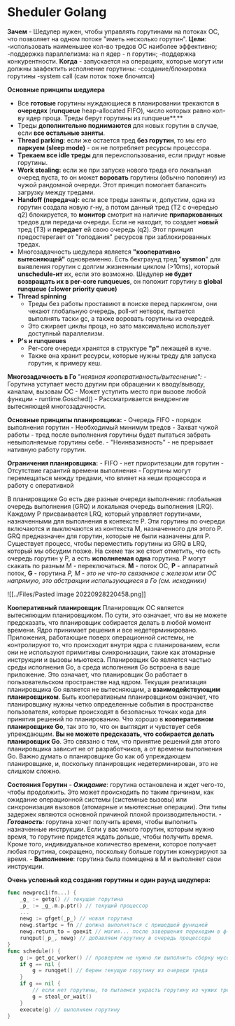 # Sheduler Golang
**Зачем** - Шедулер нужен, чтобы управлять горутинами на потоках ОС, что позволяет на одном потоке "иметь несколько горутин". 
**Цели**: -использовать наименьшее кол-во тредов ОС наиболее эффективно; -поддержка параллелизма: на n ядер - n горутин; -поддержка конкурентности. 
**Когда** - запускается на операциях, которые могут или должны заафектить исполнение горутины: -создание/блокировка горутины -system call (сам поток тоже блочится)

**Основные принципы шедулера**
-   Все **готовые** горутины нуждающиеся в планировании трекаются в **очередях** (**runqueue** heap-allocated FIFO), число которых равно кол-ву ядер проца. Треды берут горутины из runqueue**.**
-   Треды **дополнительно поднимаются** для новых горутин в случае, если **все остальные заняты**.
-   **Thread parking**: если же остается тред **без горутин**, то мы его **паркуем (sleep mode)** - он не потребляет ресурсы процессора.
-   **Tрекаем все idle треды** для переиспользования, если придут новые горутины.
-   **Work stealing:** если же при запуске нового треда его локальная очеред пуста, то он может **воровать** горутины (обычно половину) из чужой рандомной очереди. Этот принцип помогает балансить загрузку между тредами.
-   **Handoff (передача):** если все треды заняты и, допустим, одна из горутин создала новую г-ну, а потом данный тред (T2 с очередью q2) блокируется, то **монитор** смотрит на наличие **припаркованных** тредов для передачи очереди. Если не находит, то создает **новый** тред (T3) и **передает** ей свою очередь (q2). Этот принцип предостерегает от "голодания" ресурсов при заблокированных тредах.
-   Многозадачность шедулера является **"кооперативно вытесняющей"** одновременно. Есть бекграунд тред "**sysmon**" для выявления горутин с долгим жизненным циклом (>10ms), который **unschedule-ит** их, если это возможно. Шедулер **не будет возвращать их в per-core runqueues**, он положит горутину в **global runqueue (=lower priority queue)**
-   **Thread spinning**
    -   Треды без работы проставиют в поиске перед паркингом, они чекают глобальную очередь, poll-ит нетворк, пытается выполнять таски gc, а также воровать горутины из очередей. 
    -   Это сжирает циклы проца, но зато максимально использует доступный параллелизм.
-   **P's и runqueues**
    -   Per-core очереди хранятся в структуре **"p"** лежащей в куче.
    -   Также она хранит ресурсы, которые нужны треду для запуска горутин, к примеру кеш.

**Многозадачность в Го** "_неявная кооперативность/вытеснение": -_ Горутина уступает место другим при обращении к вводу/выводу, каналам, вызовам ОС - Может уступить место при вызове любой функции - runtime.Gosched() - Рассматривается внедренгие вытесняющей многозадачности.

**Основные принципы планировщика:** - Очередь FIFO - порядок выполнения горутин - Необходимый минимум тредов - Захват чужой работы - тред после выполнения горутины будет пытаться забрать невыполняемые горутины себе. - "Неинвазивность" - не прерывает нативную работу горутин.

**Ограничения планировщика:** - FIFO - нет приоритезации для горутин - Отсутствие гарантий времени выполнения - Горутины могут перемещаться между тредами, что влияет на кеши процессора и работу с оперативкой

В планировщике Go есть две разные очереди выполнения: глобальная очередь выполнения (GRQ) и локальная очередь выполнения (LRQ). Каждому P присваивается LRQ, который управляет горутинами, назначенными для выполнения в контексте P. Эти горутины по очереди включаются и выключаются из контекста M, назначенного для этого P. GRQ предназначен для горутин, которые не были назначены для P. Существует процесс, чтобы переместить горутины из GRQ в LRQ, который мы обсудим позже. На схеме так же стоит отметить, что есть очередь горутин у P, а есть **исполняемая одна** горутина. P могут скакать по разным M - переключаться. **M** - поток ОС, **Р** - аппаратный поток, **G** - горутина _P, M - это не что-то связанное с железом или ОС напрямую, это абстракции использующиеся в Го (см. исходники)_

![[../Files/Pasted image 20220928220458.png]]

**Кооперативный планировщик** Планировщик ОС является вытесняющим планировщиком. По сути, это означает, что вы не можете предсказать, что планировщик собирается делать в любой момент времени. Ядро принимает решения и все недетерминировано. Приложения, работающие поверх операционной системы, не контролируют то, что происходит внутри ядра с планированием, если они не используют примитивы синхронизации, такие как атомарные инструкции и вызовы мьютекса. Планировщик Go является частью среды исполнения Go, а среда исполнения Go встроена в ваше приложение. Это означает, что планировщик Go работает в пользовательском пространстве над ядром. Текущая реализация планировщика Go является не вытесняющим, а **взаимодействующим планировщиком**. Быть кооперативным планировщиком означает, что планировщику нужны четко определенные события в пространстве пользователя, которые происходят в безопасных точках кода для принятия решений по планированию. Что хорошо в **кооперативном планировщике Go**, так это то, что он выглядит и чувствует себя упреждающим. **Вы не можете предсказать, что собирается делать планировщик Go**. Это связано с тем, что принятие решений для этого планировщика зависит не от разработчиков, а от времени выполнения Go. Важно думать о планировщике Go как об упреждающем планировщике, и, поскольку планировщик недетерминирован, это не слишком сложно.

**Состояния Горутин** - **_Ожидание_**: горутина остановлена и ждет чего-то, чтобы продолжить. Это может происходить по таким причинам, как ожидание операционной системы (системные вызовы) или синхронизация вызовов (атомарные и мьютексные операции). Эти типы задержек являются основной причиной плохой производительности. - _**Готовность**_: горутина хочет получить время, чтобы выполнить назначенные инструкции. Если у вас много горутин, которым нужно время, то горутине придется ждать дольше, чтобы получить время. Кроме того, индивидуальное количество времени, которое получает любая горутина, сокращено, поскольку больше горутин конкурируют за время. - **Выполнение**: горутина была помещена в M и выполняет свои инструкции.

**Очень условный код создания горутины и один раунд шедулера:**
```go
func newproc1(fn...) {
    _g_ := getg() // текущая горутина
    _p_ := _g_.m.p.ptr() // текущий процессор
    ...
    newg := gfget(_p_) // новая горутина
    newg.startpc = fn // должна выполняться с пришедшей функцией
    newg.return_to = goexit // магия... после завершения переходим в ф-ю goexit
    runqput(_p_, newg) // добавляем горутину в очередь процессора
}
func schedule() {
    g := get_gc_worker() // проверяем не нужно ли выполнить сборку мусора
    if g == nil {
        g = runqget() // берем текущую горутину из очереди треда
    }
    if g == nil {
        // если нет горутины, то пытаемся украсть горутину из чужих тредов или ждем
        g = steal_or_wait()
    }
    execute(g) // выполняем горутину
}
```